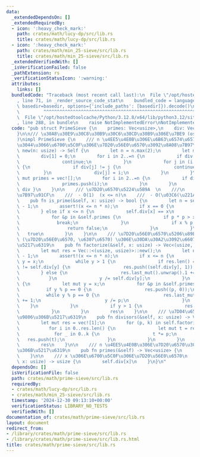```yaml
---
data:
  _extendedDependsOn: []
  _extendedRequiredBy:
  - icon: ':heavy_check_mark:'
    path: crates/math/lucy-dp/src/lib.rs
    title: crates/math/lucy-dp/src/lib.rs
  - icon: ':heavy_check_mark:'
    path: crates/math/min_25-sieve/src/lib.rs
    title: crates/math/min_25-sieve/src/lib.rs
  _extendedVerifiedWith: []
  _isVerificationFailed: false
  _pathExtension: rs
  _verificationStatusIcon: ':warning:'
  attributes:
    links: []
  bundledCode: "Traceback (most recent call last):\n  File \"/opt/hostedtoolcache/Python/3.12.8/x64/lib/python3.12/site-packages/onlinejudge_verify/documentation/build.py\"\
    , line 71, in _render_source_code_stat\n    bundled_code = language.bundle(stat.path,\
    \ basedir=basedir, options={'include_paths': [basedir]}).decode()\n          \
    \         ^^^^^^^^^^^^^^^^^^^^^^^^^^^^^^^^^^^^^^^^^^^^^^^^^^^^^^^^^^^^^^^^^^^^^^^^^^^^^^^^^\n\
    \  File \"/opt/hostedtoolcache/Python/3.12.8/x64/lib/python3.12/site-packages/onlinejudge_verify/languages/rust.py\"\
    , line 288, in bundle\n    raise NotImplementedError\nNotImplementedError\n"
  code: "pub struct PrimeSieve {\n    primes: Vec<usize>,\n    div: Vec<usize>,\n\
    }\n\n/// \u30A8\u30E9\u30C8\u30B9\u30C6\u30CD\u30B9\u306E\u7BE9 (osa_k \u6CD5\
    )\nimpl PrimeSieve {\n    /// n \u4EE5\u4E0B\u306E\u6B63\u6574\u6570\u306B\u3064\
    \u3044\u3066\u6700\u5C0F\u306E\u7D20\u56E0\u6570\u3092\u8A08\u7B97\n    pub fn\
    \ new(n: usize) -> Self {\n        let n = n.max(2);\n        let mut div = (0..=n).collect::<Vec<_>>();\n\
    \        div[1] = 0;\n        for i in 2..=n {\n            if div[i] != i {\n\
    \                continue;\n            }\n            for j in (i * 2..=n).step_by(i)\
    \ {\n                if div[j] != j {\n                    continue;\n       \
    \         }\n                div[j] = i;\n            }\n        }\n        let\
    \ mut primes = vec![];\n        for i in 2..=n {\n            if div[i] == i {\n\
    \                primes.push(i);\n            }\n        }\n        Self { primes,\
    \ div }\n    }\n\n    /// \u7D20\u6570\u5224\u5B9A  \n    ///\n    /// # \u8A08\
    \u7B97\u91CF\n    ///  - O(1)  (x <= n)\n    ///  - O(\u03C6(\u221Ax)) (x > n)\n\
    \    pub fn is_prime(&self, x: usize) -> bool {\n        let n = self.primes.len()\
    \ - 1;\n        assert!(x <= n * n);\n        if x == 0 {\n            false\n\
    \        } else if x <= n {\n            self.div[x] == x\n        } else {\n\
    \            for &p in &self.primes {\n                if p * p > x {\n      \
    \              break;\n                }\n                if x % p == 0 {\n  \
    \                  return false;\n                }\n            }\n         \
    \   true\n        }\n    }\n\n    /// \u7D20\u56E0\u6570\u5206\u89E3  \n    ///\
    \ (\u7D20\u56E0\u6570, \u6307\u6570) \u306E\u30DA\u30A2\u3092\u6607\u9806\u306B\
    \u5217\u6319\n    pub fn factorize(&self, x: usize) -> Vec<(usize, usize)> {\n\
    \        let mut res = Vec::<(usize, usize)>::new();\n        let n = self.div.len()\
    \ - 1;\n        assert!(x <= n * n);\n        if x <= n {\n            let mut\
    \ y = x;\n            while y > 1 {\n                if res.len() == 0 || res.last().unwrap().0\
    \ != self.div[y] {\n                    res.push((self.div[y], 1));\n        \
    \        } else {\n                    res.last_mut().unwrap().1 += 1;\n     \
    \           }\n                y /= self.div[y];\n            }\n        } else\
    \ {\n            let mut y = x;\n            for &p in &self.primes {\n      \
    \          if y % p == 0 {\n                    res.push((p, 0));\n          \
    \          while y % p == 0 {\n                        res.last_mut().unwrap().1\
    \ += 1;\n                        y /= p;\n                    }\n            \
    \    }\n            }\n            if y > 1 {\n                res.push((y, 1));\n\
    \            }\n        }\n        res\n    }\n\n    /// \u7D04\u6570\u3092\u6607\
    \u9806\u306B\u5217\u6319\n    pub fn divisors(&self, x: usize) -> Vec<usize> {\n\
    \        let mut res = vec![1];\n        for (p, k) in self.factorize(x) {\n \
    \           for i in 0..res.len() {\n                let mut t = res[i];\n   \
    \             for _ in 0..k {\n                    t *= p;\n                 \
    \   res.push(t);\n                }\n            }\n        }\n        res.sort_unstable();\n\
    \        res\n    }\n\n    /// n \u4EE5\u4E0B\u306E\u7D20\u6570\u3092\u6607\u9806\
    \u306B\u5217\u6319\n    pub fn primes(&self) -> Vec<usize> {\n        self.primes.clone()\n\
    \    }\n\n    /// x \u306E\u6700\u5C0F\u306E\u7D20\u56E0\u6570\n    pub fn min_factor(&self,\
    \ x: usize) -> usize {\n        self.div[x]\n    }\n}\n"
  dependsOn: []
  isVerificationFile: false
  path: crates/math/prime-sieve/src/lib.rs
  requiredBy:
  - crates/math/lucy-dp/src/lib.rs
  - crates/math/min_25-sieve/src/lib.rs
  timestamp: '2024-12-30 09:13:10+00:00'
  verificationStatus: LIBRARY_NO_TESTS
  verifiedWith: []
documentation_of: crates/math/prime-sieve/src/lib.rs
layout: document
redirect_from:
- /library/crates/math/prime-sieve/src/lib.rs
- /library/crates/math/prime-sieve/src/lib.rs.html
title: crates/math/prime-sieve/src/lib.rs
---
```

